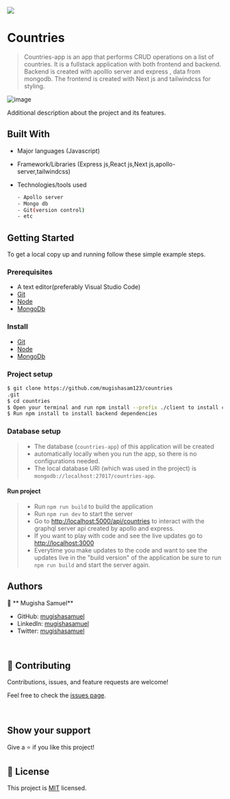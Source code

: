 
![](https://img.shields.io/badge/Countries-blue)

# Countries

> Countries-app is an app that performs CRUD operations on a list of countries. It  is a fullstack application with both frontend and backend. Backend is created with apolllo server and express , data from mongodb. The frontend is created with Next js and tailwindcss for styling.
 
![image](https://user-images.githubusercontent.com/90524466/200921360-65855b4f-c756-46d0-89c3-fc6b706a0c89.png)


Additional description about the project and its features.
## Built With

- Major languages (Javascript)
- Framework/Libraries (Express js,React js,Next js,apollo-server,tailwindcss)
- Technologies/tools used 
  
  ``` bash
  - Apollo server
  - Mongo db
  - Git(version control)
  - etc

  ```
## Getting Started

To get a local copy up and running follow these simple example steps.

### Prerequisites
 - A text editor(preferably Visual Studio Code)
 -  [Git](https://git-scm.com/downloads)
 -  [Node](https://nodejs.org/en/download/)
 - [MongoDb](https://www.mongodb.com/try/download/community)
### Install
-  [Git](https://git-scm.com/downloads)
 - [Node](https://nodejs.org/en/download/)
 - [MongoDb](https://www.mongodb.com/try/download/community)
### Project setup

```bash
$ git clone https://github.com/mugishasam123/countries
.git
$ cd countries
$ Open your terminal and run npm install --prefix ./client to install client dependencies.
$ Run npm install to install backend dependencies

```
### Database setup

> - The database (`countries-app`) of this application will be created
> - automatically locally when you run the app, so there is no configurations needed.
> - The local database URI (which was used in the project) is `mongodb://localhost:27017/countries-app`.
#### Run project

> - Run `npm run build` to build the application
> - Run `npm run dev` to start the server
> - Go to [http://localhost:5000/api/countries](http://localhost:5000/api/countries) to interact with
>   the graphql server api created by apollo and express.
> - If you want to play with code and see the live updates
>   go to [http://localhost:3000](http://localhost:3000)
> - Everytime you make updates to the code and want to see the updates live
>   in the "build version" of the application be sure to run
>   `npm run build` and start the server again.


## Authors

👤 ** Mugisha Samuel**

- GitHub: [mugishasamuel](https://github.com/mugishasam123)
- LinkedIn: [mugishasamuel](https://www.linkedin.com/in/mugisha-samuel-55a905208/)
- Twitter: [mugishasamuel](https://twitter.com/mugishasamuel42/)

<br>

## 🤝 Contributing

Contributions, issues, and feature requests are welcome!

Feel free to check the [issues page](https://github.com/mugishasam123/countries/issues).

<br>

## Show your support

Give a ⭐️ if you like this project!

## 📝 License

This project is [MIT](https://opensource.org/licenses/MIT) licensed.


